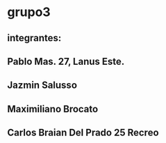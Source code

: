 # grupo3
## integrantes:
## Pablo Mas. 27, Lanus Este.
## Jazmin Salusso
## Maximiliano Brocato
## Carlos Braian Del Prado 25 Recreo